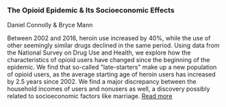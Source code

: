 ### The Opioid Epidemic & Its Socioeconomic Effects

Daniel Connolly & Bryce Mann

Between 2002 and 2016, heroin use increased by 40%, while the use of other seemingly similar drugs declined in the same period. Using data from the National Survey on Drug Use and Health, we explore how the characteristics of opioid users have changed since the beginning of the epidemic. We find that so-called "late-starters" make up a new population of opioid users, as the average starting age of heroin users has increased by 2.5 years since 2002. We find a major discrepancy between the household incomes of users and nonusers as well, a discovery possibly related to socioeconomic factors like marriage.
[Read more](https://github.com/djconnolly27/DataScienceProject1/blob/master/project1/report1.md)
